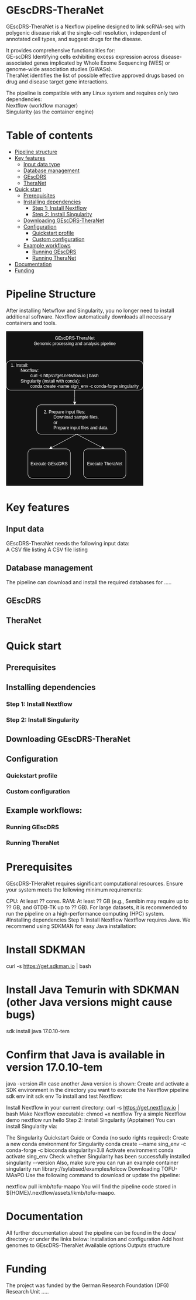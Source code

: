 # GEscDRS-TheraNet

GEscDRS-TheraNet is a Nexflow pipeline designed to link scRNA-seq with polygenic disease risk at the single-cell resolution, independent of annotated cell types, and suggest drugs for the disease.  

It provides comprehensive functionalities for:  
GE-scDRS Identifying cells exhibiting excess expression across disease-associated genes implicated by Whole Exome Sequencing (WES) or genome-wide association studies (GWASs).  
TheraNet identifies the list of possible effective approved drugs based on drug and disease target gene interactions.   

The pipeline is compatible with any Linux system and requires only two dependencies:  
Nextflow (workflow manager)  
Singularity  (as the container engine)

# Table of contents
- [Pipeline structure](#pipeline-structure)
- [Key features](#key-features)
	- [Input data type](#input-data-type)
	- [Database management](#database-management)
	- [GEscDRS](#gescdrs)
	- [TheraNet](#theranet)
- [Quick start](#quick-start)
	- [Prerequisites](#prerequisites)
	- [Installing dependencies](#installing-dependencies)
		- [Step 1: Install Nextflow](#step-1-Install-nextflow)
		- [Step 2: Install Singularity ](#step-2-Install-singularity )
	- [Downloading GEscDRS-TheraNet](#downloading-gescdrs-theranet)
	- [Configuration](#configuration)
		- [Quickstart profile](#quickstart-profile)
		- [Custom configuration](#custom-configuration)
	- [Example workflows](#example-workflows)
		- [Running GEscDRS](#running-gescdrs)	
		- [Running TheraNet](#running-theranet)
- [Documentation](#documentation)
- [Funding](#funding)

# Pipeline Structure
After installing Netwflow and Singularity, you no longer need to install additional software.
Nextflow automatically downloads all necessary containers and tools.

![Image Alt Text](https://github.com/seirana/GEscDRS-TheraNet/blob/main/Images/Pipeline%20Structure.drawio.png)

# Key features
## Input data
GEscDRS-TheraNet needs the following input data:	
A CSV file listing 
A CSV file listing
## Database management
The pipeline can download and install the required databases for .....
## GEscDRS
## TheraNet
# Quick start
## Prerequisites
## Installing dependencies
### Step 1: Install Nextflow
### Step 2: Install Singularity 
## Downloading GEscDRS-TheraNet
## Configuration
### Quickstart profile
### Custom configuration
## Example workflows:
### Running GEscDRS	
### Running TheraNet
# Prerequisites
GEscDRS-THeraNet requires significant computational resources. Ensure your system meets the following minimum requirements:

CPU: At least ?? cores.
RAM: At least ?? GB (e.g., Semibin may require up to ?? GB, and GTDB-TK up to ?? GB).
For large datasets, it is recommended to run the pipeline on a high-performance computing (HPC) system.
#Installing dependencies
Step 1: Install Nextflow
Nextflow requires Java. We recommend using SDKMAN for easy Java installation:

# Install SDKMAN
curl -s https://get.sdkman.io | bash
# Install Java Temurin with SDKMAN (other Java versions might cause bugs)
sdk install java 17.0.10-tem
# Confirm that Java is available in version 17.0.10-tem
java -version
#In case another Java version is shown: Create and activate a SDK environment in the directory you want to execute the Nextflow pipeline
sdk env init
sdk env
To install and test Nextflow:

Install Nextflow in your current directory:
curl -s https://get.nextflow.io | bash
Make Nextflow executable:
chmod +x nextflow
Try a simple Nextflow demo
nextflow run hello
Step 2: Install Singularity (Apptainer)
You can install Singularity via:

The Singularity Quickstart Guide or
Conda (no sudo rights required):
Create a new conda environment for Singularity
conda create --name sing_env -c conda-forge -c bioconda singularity=3.8 
Activate environment
conda activate sing_env
Check whether Singularity has been successfully installed
singularity --version
Also, make sure you can run an example container
singularity run library://sylabsed/examples/lolcow
Downloading TOFU-MAaPO
Use the following command to download or update the pipeline:

nextflow pull ikmb/tofu-maapo
You will find the pipeline code stored in ${HOME}/.nextflow/assets/ikmb/tofu-maapo.

# Documentation
All further documentation about the pipeline can be found in the docs/ directory or under the links below:
Installation and configuration
Add host genomes to GEscDRS-TheraNet
Available options
Outputs structure

# Funding
The project was funded by the German Research Foundation (DFG) Research Unit .....
